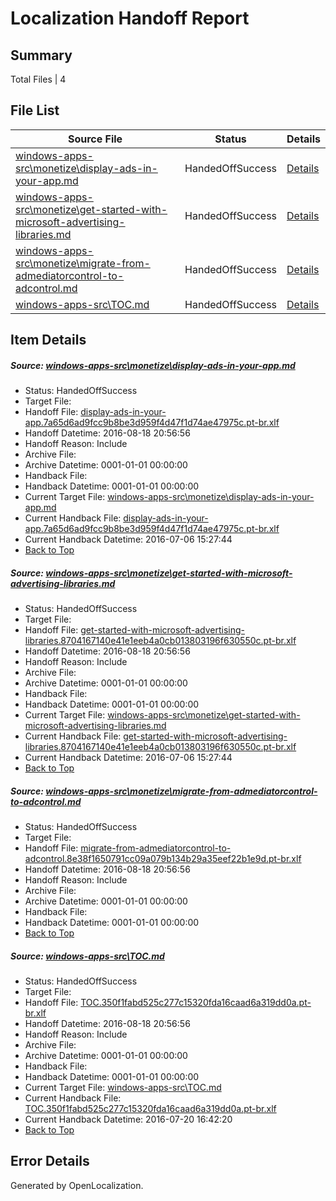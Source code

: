 # <a name='report-top'></a> Localization Handoff Report

## Summary
 Total Files | 4

## File List
 Source File | Status | Details 
 ----------- | ------ | ------- 
 [windows-apps-src\monetize\display-ads-in-your-app.md](https://github.com/Microsoft/windows-apps/blob/836cb16938540cd3b95d673a45b24eb5e013f824/windows-apps-src/monetize/display-ads-in-your-app.md) | HandedOffSuccess | [Details](#d4b93b4ac94e3a1806f04d12ee9fd6a47d5d4c014727)
 [windows-apps-src\monetize\get-started-with-microsoft-advertising-libraries.md](https://github.com/Microsoft/windows-apps/blob/836cb16938540cd3b95d673a45b24eb5e013f824/windows-apps-src/monetize/get-started-with-microsoft-advertising-libraries.md) | HandedOffSuccess | [Details](#eac9a58f821253378f7e10571176dfe1112f2c434745)
 [windows-apps-src\monetize\migrate-from-admediatorcontrol-to-adcontrol.md](https://github.com/Microsoft/windows-apps/blob/1fdf70207dcb4bd4fc2fd8ebe67286c47f6a5372/windows-apps-src/monetize/migrate-from-admediatorcontrol-to-adcontrol.md) | HandedOffSuccess | [Details](#4488afc3508a0aa0d369d9502dc1a7183cd388204789)
 [windows-apps-src\TOC.md](https://github.com/Microsoft/windows-apps/blob/836cb16938540cd3b95d673a45b24eb5e013f824/windows-apps-src/TOC.md) | HandedOffSuccess | [Details](#e60550af41cf990025cc67d8cf900f4272eaeae87934)

## Item Details
##### <a name='d4b93b4ac94e3a1806f04d12ee9fd6a47d5d4c014727'></a> Source: [windows-apps-src\monetize\display-ads-in-your-app.md](https://github.com/Microsoft/windows-apps/blob/836cb16938540cd3b95d673a45b24eb5e013f824/windows-apps-src/monetize/display-ads-in-your-app.md)
* Status: HandedOffSuccess
* Target File: 
* Handoff File: [display-ads-in-your-app.7a65d6ad9fcc9b8be3d959f4d47f1d74ae47975c.pt-br.xlf](https://github.com/Microsoft/WDG.handoff/blob/9e1fdd4b8463b04eeca9a4289e190bd8706298b8/ol-handoff/Microsoft/windows-apps.pt-br/master/display-ads-in-your-app.7a65d6ad9fcc9b8be3d959f4d47f1d74ae47975c.pt-br.xlf)
* Handoff Datetime: 2016-08-18 20:56:56
* Handoff Reason: Include
* Archive File: 
* Archive Datetime: 0001-01-01 00:00:00
* Handback File: 
* Handback Datetime: 0001-01-01 00:00:00
* Current Target File: [windows-apps-src\monetize\display-ads-in-your-app.md](https://github.com/Microsoft/windows-apps.pt-br/blob/b7cc1700e5930854bd1f5cdef3b4a27520adc15a/windows-apps-src/monetize/display-ads-in-your-app.md)
* Current Handback File: [display-ads-in-your-app.7a65d6ad9fcc9b8be3d959f4d47f1d74ae47975c.pt-br.xlf](https://github.com/Microsoft/WDG.handback/blob/7d943cc6c136850b0652613949438de118f8068c/ol-handback/Microsoft/windows-apps.pt-br/master/display-ads-in-your-app.7a65d6ad9fcc9b8be3d959f4d47f1d74ae47975c.pt-br.xlf)
* Current Handback Datetime: 2016-07-06 15:27:44
* [Back to Top](#report-top)

##### <a name='eac9a58f821253378f7e10571176dfe1112f2c434745'></a> Source: [windows-apps-src\monetize\get-started-with-microsoft-advertising-libraries.md](https://github.com/Microsoft/windows-apps/blob/836cb16938540cd3b95d673a45b24eb5e013f824/windows-apps-src/monetize/get-started-with-microsoft-advertising-libraries.md)
* Status: HandedOffSuccess
* Target File: 
* Handoff File: [get-started-with-microsoft-advertising-libraries.8704167140e41e1eeb4a0cb013803196f630550c.pt-br.xlf](https://github.com/Microsoft/WDG.handoff/blob/9e1fdd4b8463b04eeca9a4289e190bd8706298b8/ol-handoff/Microsoft/windows-apps.pt-br/master/get-started-with-microsoft-advertising-libraries.8704167140e41e1eeb4a0cb013803196f630550c.pt-br.xlf)
* Handoff Datetime: 2016-08-18 20:56:56
* Handoff Reason: Include
* Archive File: 
* Archive Datetime: 0001-01-01 00:00:00
* Handback File: 
* Handback Datetime: 0001-01-01 00:00:00
* Current Target File: [windows-apps-src\monetize\get-started-with-microsoft-advertising-libraries.md](https://github.com/Microsoft/windows-apps.pt-br/blob/b7cc1700e5930854bd1f5cdef3b4a27520adc15a/windows-apps-src/monetize/get-started-with-microsoft-advertising-libraries.md)
* Current Handback File: [get-started-with-microsoft-advertising-libraries.8704167140e41e1eeb4a0cb013803196f630550c.pt-br.xlf](https://github.com/Microsoft/WDG.handback/blob/7d943cc6c136850b0652613949438de118f8068c/ol-handback/Microsoft/windows-apps.pt-br/master/get-started-with-microsoft-advertising-libraries.8704167140e41e1eeb4a0cb013803196f630550c.pt-br.xlf)
* Current Handback Datetime: 2016-07-06 15:27:44
* [Back to Top](#report-top)

##### <a name='4488afc3508a0aa0d369d9502dc1a7183cd388204789'></a> Source: [windows-apps-src\monetize\migrate-from-admediatorcontrol-to-adcontrol.md](https://github.com/Microsoft/windows-apps/blob/1fdf70207dcb4bd4fc2fd8ebe67286c47f6a5372/windows-apps-src/monetize/migrate-from-admediatorcontrol-to-adcontrol.md)
* Status: HandedOffSuccess
* Target File: 
* Handoff File: [migrate-from-admediatorcontrol-to-adcontrol.8e38f1650791cc09a079b134b29a35eef22b1e9d.pt-br.xlf](https://github.com/Microsoft/WDG.handoff/blob/9e1fdd4b8463b04eeca9a4289e190bd8706298b8/ol-handoff/Microsoft/windows-apps.pt-br/master/migrate-from-admediatorcontrol-to-adcontrol.8e38f1650791cc09a079b134b29a35eef22b1e9d.pt-br.xlf)
* Handoff Datetime: 2016-08-18 20:56:56
* Handoff Reason: Include
* Archive File: 
* Archive Datetime: 0001-01-01 00:00:00
* Handback File: 
* Handback Datetime: 0001-01-01 00:00:00
* [Back to Top](#report-top)

##### <a name='e60550af41cf990025cc67d8cf900f4272eaeae87934'></a> Source: [windows-apps-src\TOC.md](https://github.com/Microsoft/windows-apps/blob/836cb16938540cd3b95d673a45b24eb5e013f824/windows-apps-src/TOC.md)
* Status: HandedOffSuccess
* Target File: 
* Handoff File: [TOC.350f1fabd525c277c15320fda16caad6a319dd0a.pt-br.xlf](https://github.com/Microsoft/WDG.handoff/blob/9e1fdd4b8463b04eeca9a4289e190bd8706298b8/ol-handoff/Microsoft/windows-apps.pt-br/master/TOC.350f1fabd525c277c15320fda16caad6a319dd0a.pt-br.xlf)
* Handoff Datetime: 2016-08-18 20:56:56
* Handoff Reason: Include
* Archive File: 
* Archive Datetime: 0001-01-01 00:00:00
* Handback File: 
* Handback Datetime: 0001-01-01 00:00:00
* Current Target File: [windows-apps-src\TOC.md](https://github.com/Microsoft/windows-apps.pt-br/blob/dbf044f5167007197ae221733c90ee5d3e669f73/windows-apps-src/TOC.md)
* Current Handback File: [TOC.350f1fabd525c277c15320fda16caad6a319dd0a.pt-br.xlf](https://github.com/Microsoft/WDG.handback/blob/cbf08cbc88fac88dd61c866fefb7cd76d2b0d9a8/ol-handback/Microsoft/windows-apps.pt-br/master/TOC.350f1fabd525c277c15320fda16caad6a319dd0a.pt-br.xlf)
* Current Handback Datetime: 2016-07-20 16:42:20
* [Back to Top](#report-top)


## Error Details

Generated by OpenLocalization.
